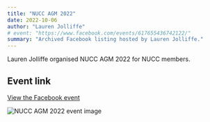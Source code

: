 ```yaml
---
title: "NUCC AGM 2022"
date: 2022-10-06
author: "Lauren Jolliffe"
# event: "https://www.facebook.com/events/617655436742122/"
summary: "Archived Facebook listing hosted by Lauren Jolliffe."
---
```

Lauren Jolliffe organised NUCC AGM 2022 for NUCC members.

## Event link

[View the Facebook event](https://www.facebook.com/events/617655436742122/)

![NUCC AGM 2022 event image](/trip/event-images/20221006_nucc_agm_2022.jpg)

